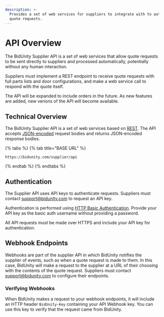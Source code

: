 ```yaml
---
description: >-
  Provides a set of web services for suppliers to integrate with to automate
  quote requests.
---
```


# API Overview

The BidUnity Supplier API is a set of web services that allow quote requests to be sent directly to suppliers and processed automatically, potentially without any human interaction. 

Suppliers must implement a REST endpoint to receive quote requests with full parts lists and door configurations, and make a web service call to respond with the quote itself.

The API will be expanded to include orders in the future. As new features are added, new verions of the API will become available.

## Technical Overview

The BidUnity Supplier API is a set of web services based on [REST](https://en.wikipedia.org/wiki/Representational_state_transfer). The API accepts [JSON-encoded](https://www.json.org) request bodies and returns JSON-encoded response bodies.

{% tabs %}
{% tab title="BASE URL" %}
```text
https://bidunity.com/supplier/api
```
{% endtab %}
{% endtabs %}

## Authentication

The Supplier API uses API keys to authenticate requests. Suppliers must contact [support@bidunity.com](mailto:support@bidunity.com) to request an API key.

Authentication is performed using [HTTP Basic Authentication](https://en.wikipedia.org/wiki/Basic_access_authentication). Provide your API key as the basic auth username without providing a password.

All API requests must be made over HTTPS and include your API key for authentication.

## Webhook Endpoints

Webhooks are part of the supplier API in which BidUnity notifies the supplier of events, such as when a quote request is made to them. In this case, BidUnity will make a request to the supplier at a URL of their choosing with the contents of the quote request. Suppliers must contact [support@bidunity.com](mailto:support@bidunity.com) to configure their endpoints.

### Verifying Webhooks

When BidUnity makes a request to your webhook endpoints, it will include an HTTP header `BidUnity-Key` containing your API Webhook key. You can use this key to verify that the request came from BidUnity.

